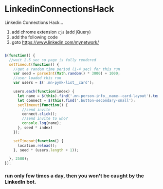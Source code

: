 # LinkedinConnectionsHack
Linkedin Connections Hack...

1. add chrome extension `cjs` (add jQuery)
2. add the following code
3. goto https://www.linkedin.com/mynetwork/ 

```javascript

$(function() {
  //wait 2.5 sec so page is fully rendered
  setTimeout(function() {
    //get a random time period (1-4 sec) for this run
    var seed = parseInt(Math.random() * 3000) + 1000;
    //user loaded this run
    var users = $('.mn-pymk-list__card');

    users.each(function(index) {
      let name = $(this).find('.mn-person-info__name--card-layout').text();
      let connect = $(this).find('.button-secondary-small');
      setTimeout(function() {
      	//send invite
        connect.click();
        //send invite to who?
        console.log(name);
      }, seed * index)
    });

    setTimeout(function() {
      location.reload();
    }, seed * (users.length + 1));

  }, 2500);
});
```

### run only few times a day, then you won't be caught by the LinkedIn bot.
